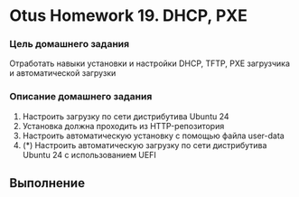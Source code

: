 # Otus Homework 19. DHCP, PXE
### Цель домашнего задания
Отработать навыки установки и настройки DHCP, TFTP, PXE загрузчика и автоматической загрузки
### Описание домашнего задания
1. Настроить загрузку по сети дистрибутива Ubuntu 24
2. Установка должна проходить из HTTP-репозитория
3. Настроить автоматическую установку c помощью файла user-data
4. (*) Настроить автоматическую загрузку по сети дистрибутива Ubuntu 24 c использованием UEFI
## Выполнение
